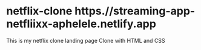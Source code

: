 # netflix-clone https.//streaming-app-netfliixx-aphelele.netlify.app
This is my netflix clone landing page Clone with HTML and CSS
